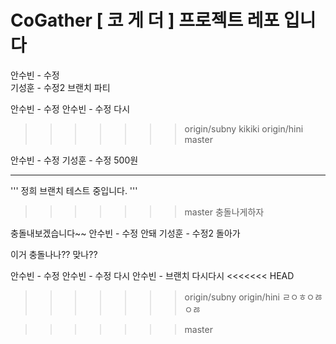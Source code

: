 # CoGather [ 코 게 더 ] 프로젝트 레포 입니다 
안수빈 - 수정  
기성훈  - 수정2 브랜치 파티

안수빈 - 수정
안수빈 - 수정 다시
>>>>>>> origin/subny
>>kikiki
>>>>>>> origin/hini
>>>>>>> master

안수빈 - 수정
기성훈  - 수정 500원

---
'''
정희 브랜치 테스트 중입니다. 
'''

>>>>>>> master 충돌나게하자

충돌내보겠습니다~~
안수빈 - 수정  안돼
기성훈  - 수정2 돌아가


이거 충돌나나??
맞나??


안수빈 - 수정
안수빈 - 수정 다시
안수빈 - 브랜치 다시다시
<<<<<<< HEAD
>>>>>>> origin/subny
>>>>>>> origin/hini ㄹㅇㅎㅇㅀㅇㅀ


>>>>>>> master
